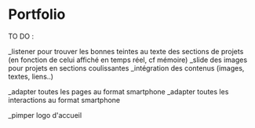 # Portfolio

TO DO :

_listener pour trouver les bonnes teintes au texte des sections de projets (en fonction de celui affiché en temps réel, cf mémoire)
_slide des images pour projets en sections coulissantes
_intégration des contenus (images, textes, liens..)

_adapter toutes les pages au format smartphone
_adapter toutes les interactions au format smartphone

_pimper logo d'accueil
